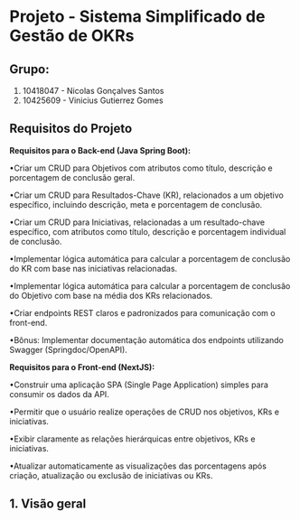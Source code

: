 # Projeto - Sistema Simplificado de Gestão de OKRs

## Grupo:

1. 10418047 - Nicolas Gonçalves Santos
2. 10425609 - Vinicius Gutierrez Gomes
   
## Requisitos do Projeto 

**Requisitos para o Back-end (Java Spring Boot):**

•Criar um CRUD para Objetivos com atributos como título, descrição e porcentagem de conclusão geral.

•Criar um CRUD para Resultados-Chave (KR), relacionados a um objetivo específico, incluindo descrição, meta e porcentagem de conclusão.

•Criar um CRUD para Iniciativas, relacionadas a um resultado-chave específico, com atributos como título, descrição e porcentagem individual de conclusão.

•Implementar lógica automática para calcular a porcentagem de conclusão do KR com base nas iniciativas relacionadas.

•Implementar lógica automática para calcular a porcentagem de conclusão do Objetivo com base na média dos KRs relacionados.

•Criar endpoints REST claros e padronizados para comunicação com o front-end.

•Bônus: Implementar documentação automática dos endpoints utilizando Swagger (Springdoc/OpenAPI).

**Requisitos para o Front-end (NextJS):**

•Construir uma aplicação SPA (Single Page Application) simples para consumir os dados da API.

•Permitir que o usuário realize operações de CRUD nos objetivos, KRs e iniciativas.

•Exibir claramente as relações hierárquicas entre objetivos, KRs e iniciativas.

•Atualizar automaticamente as visualizações das porcentagens após criação, atualização ou exclusão de iniciativas ou KRs.

   
## 1. Visão geral
<!-- Descreva rapidamente o domínio escolhido, por que foi selecionado e o que o CRUD faz. -->


